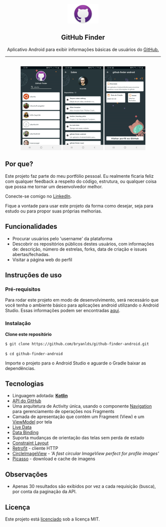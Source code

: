<div align=center margin= auto> 
  <img src="img/github_icon.png"  width=20%>
</div>
<h2 align="center"> GitHub Finder </h2>
<p align=center>Aplicativo Android para exibir informações básicas de usuários do <a href="https://github.com/">GitHub.</a></p>

---

</br>
<div align=center margin= auto> 
  <img src="img/screens.png"  width=80%>
</div>

## Por que?

Este projeto faz parte do meu portfólio pessoal. Eu realmente ficaria feliz com qualquer feedback a respeito do código, estrutura, ou qualquer coisa que possa me tornar um desenvolvedor melhor.

Conecte-se comigo no [LinkedIn](www.linkedin.com/in/bryan-leite-dos-santos).

Fique a vontade para usar este projeto da forma como desejar, seja para estudo ou para propor suas próprias melhorias.


## Funcionalidades

- Procurar usuários pelo 'username' da plataforma
- Descobrir os repositórios públicos destes usuários, com informações de: descrição, número de estrelas, forks, data de criação e issues abertas/fechadas.
- Visitar a página web do perfil

## Instruções de uso

### Pré-requisitos

Para rodar este projeto em modo de desenvolvimento, será necessário que você tenha o ambiente básico para aplicações android utilizando o Android Studio. Essas informações podem ser encontradas [aqui](https://developer.android.com/training/basics/firstapp/running-app).

### Instalação

**Clone este repositório**

```
$ git clone https://github.com/bryanlds/github-finder-android.git

$ cd github-finder-android
```

Importe o projeto para o Android Studio e aguarde o Gradle baixar as dependências.

## Tecnologias

- Linguagem adotada: [**Kotlin**](https://kotlinlang.org/)
- [API do GitHub](https://developer.github.com/v3/)
- Uma arquitetura de Activity única, usando o componente [Navigation](https://developer.android.com/guide/navigation/navigation-getting-started) para gerenciamento de operações nos Fragments 
- Camada de apresentação que contém um Fragment (View) e um [ViewModel](https://developer.android.com/topic/libraries/architecture/viewmodel) por tela
- [Live Data](https://developer.android.com/topic/libraries/architecture/livedata?hl=pt-br)
- [Data Binding](https://developer.android.com/topic/libraries/data-binding)
- Suporta mudanças de orientação das telas sem perda de estado
- [Constraint Layout](https://developer.android.com/training/constraint-layout)
- [Retrofit](https://square.github.io/retrofit/) - cliente HTTP
- [CircleImageView](https://github.com/hdodenhof/CircleImageView) - _'A fast circular ImageView perfect for profile images'_
- [Picasso](https://github.com/square/picasso) - download e cache de imagens

## Observações

- Apenas 30 resultados são exibidos por vez a cada requisição (busca), por conta da paginação da API.

## Licença

Este projeto está [licenciado](https://github.com/bryanlds/github-finder-android/blob/master/LICENSE) sob a licença MIT.
